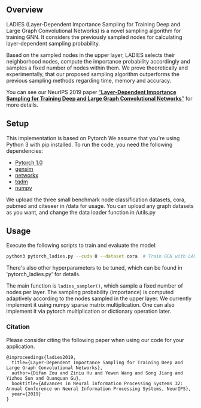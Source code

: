 ## Overview

LADIES (Layer-Dependent Importance Sampling for Training Deep and Large Graph Convolutional Networks) is a novel sampling algorithm for training GNN. It considers the previously sampled nodes for calculating layer-dependent sampling probability.

Based on the sampled nodes in the upper layer, LADIES selects their neighborhood nodes, compute the importance probability accordingly and samples a fixed number of nodes within them. We prove theoretically and experimentally, that our proposed sampling algorithm outperforms the previous sampling methods regarding time, memory and accuracy.

You can see our NeurIPS 2019 paper [“**Layer-Dependent Importance Sampling for Training Deep and Large Graph Convolutional Networks**”](https://arxiv.org/abs/1911.07323) for more details.

## Setup
This implementation is based on Pytorch We assume that you're using Python 3 with pip installed. To run the code, you need the following dependencies:

- [Pytorch 1.0](https://pytorch.org/)
- [gensim](https://github.com/RaRe-Technologies/gensim)
- [networkx](https://networkx.github.io/)
- [tqdm](https://github.com/tqdm/tqdm)
- [numpy](https://numpy.org/)


We upload the three small benchmark node classification datasets, cora, pubmed and citeseer in /data for usage. You can upload any graph datasets as you want, and change the data loader function in /utils.py

## Usage
Execute the following scripts to train and evaluate the model:

```bash
python3 pytorch_ladies.py --cuda 0 --dataset cora  # Train GCN with LADIES on cora.
```
There's also other hyperparameters to be tuned, which can be found in 'pytorch_ladies.py' for details.

The main function is ``ladies_sampler()``, which sample a fixed number of nodes per layer. The sampling probability (importance) is computed adaptively according to the nodes sampled in the upper layer. We currently implement it using numpy sparse matrix multiplication. One can also implement it via pytorch multiplication or dictionary operation later. 

### Citation

Please consider citing the following paper when using our code for your application.

```
@inproceedings{ladies2019,
  title={Layer-Dependent Importance Sampling for Training Deep and Large Graph Convolutional Networks},
  author={Difan Zou and Ziniu Hu and Yewen Wang and Song Jiang and Yizhou Sun and Quanquan Gu},
  booktitle={Advances in Neural Information Processing Systems 32: Annual Conference on Neural Information Processing Systems, NeurIPS},
  year={2019}
}
```
